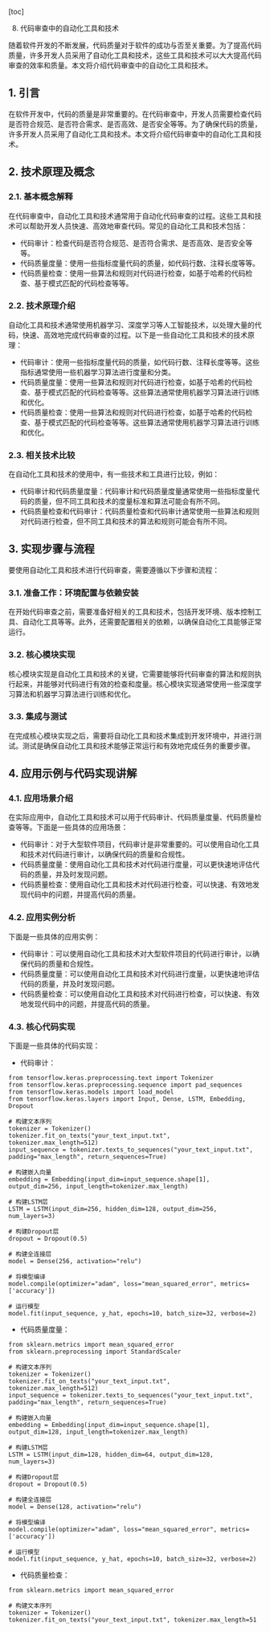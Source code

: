 
[toc]                    
                
                
8. 代码审查中的自动化工具和技术

随着软件开发的不断发展，代码质量对于软件的成功与否至关重要。为了提高代码质量，许多开发人员采用了自动化工具和技术，这些工具和技术可以大大提高代码审查的效率和质量。本文将介绍代码审查中的自动化工具和技术。

## 1. 引言

在软件开发中，代码的质量是非常重要的。在代码审查中，开发人员需要检查代码是否符合规范、是否符合需求、是否高效、是否安全等等。为了确保代码的质量，许多开发人员采用了自动化工具和技术。本文将介绍代码审查中的自动化工具和技术。

## 2. 技术原理及概念

### 2.1. 基本概念解释

在代码审查中，自动化工具和技术通常用于自动化代码审查的过程。这些工具和技术可以帮助开发人员快速、高效地审查代码。常见的自动化工具和技术包括：

- 代码审计：检查代码是否符合规范、是否符合需求、是否高效、是否安全等等。
- 代码质量度量：使用一些指标度量代码的质量，如代码行数、注释长度等等。
- 代码质量检查：使用一些算法和规则对代码进行检查，如基于哈希的代码检查、基于模式匹配的代码检查等等。

### 2.2. 技术原理介绍

自动化工具和技术通常使用机器学习、深度学习等人工智能技术，以处理大量的代码，快速、高效地完成代码审查的过程。以下是一些自动化工具和技术的技术原理：

- 代码审计：使用一些指标度量代码的质量，如代码行数、注释长度等等。这些指标通常使用一些机器学习算法进行度量和分类。
- 代码质量度量：使用一些算法和规则对代码进行检查，如基于哈希的代码检查、基于模式匹配的代码检查等等。这些算法通常使用机器学习算法进行训练和优化。
- 代码质量检查：使用一些算法和规则对代码进行检查，如基于哈希的代码检查、基于模式匹配的代码检查等等。这些算法通常使用机器学习算法进行训练和优化。

### 2.3. 相关技术比较

在自动化工具和技术的使用中，有一些技术和工具进行比较，例如：

- 代码审计和代码质量度量：代码审计和代码质量度量通常使用一些指标度量代码的质量，但不同工具和技术的度量标准和算法可能会有所不同。
- 代码质量检查和代码审计：代码质量检查和代码审计通常使用一些算法和规则对代码进行检查，但不同工具和技术的算法和规则可能会有所不同。

## 3. 实现步骤与流程

要使用自动化工具和技术进行代码审查，需要遵循以下步骤和流程：

### 3.1. 准备工作：环境配置与依赖安装

在开始代码审查之前，需要准备好相关的工具和技术，包括开发环境、版本控制工具、自动化工具等等。此外，还需要配置相关的依赖，以确保自动化工具能够正常运行。

### 3.2. 核心模块实现

核心模块实现是自动化工具和技术的关键，它需要能够将代码审查的算法和规则执行起来，并能够对代码进行有效的检查和度量。核心模块实现通常使用一些深度学习算法和机器学习算法进行训练和优化。

### 3.3. 集成与测试

在完成核心模块实现之后，需要将自动化工具和技术集成到开发环境中，并进行测试。测试是确保自动化工具和技术能够正常运行和有效地完成任务的重要步骤。

## 4. 应用示例与代码实现讲解

### 4.1. 应用场景介绍

在实际应用中，自动化工具和技术可以用于代码审计、代码质量度量、代码质量检查等等。下面是一些具体的应用场景：

- 代码审计：对于大型软件项目，代码审计是非常重要的。可以使用自动化工具和技术对代码进行审计，以确保代码的质量和合规性。
- 代码质量度量：使用自动化工具和技术对代码进行度量，可以更快速地评估代码的质量，并及时发现问题。
- 代码质量检查：使用自动化工具和技术对代码进行检查，可以快速、有效地发现代码中的问题，并提高代码的质量。

### 4.2. 应用实例分析

下面是一些具体的应用实例：

- 代码审计：可以使用自动化工具和技术对大型软件项目的代码进行审计，以确保代码的质量和合规性。
- 代码质量度量：可以使用自动化工具和技术对代码进行度量，以更快速地评估代码的质量，并及时发现问题。
- 代码质量检查：可以使用自动化工具和技术对代码进行检查，可以快速、有效地发现代码中的问题，并提高代码的质量。

### 4.3. 核心代码实现

下面是一些具体的代码实现：

- 代码审计：
```
from tensorflow.keras.preprocessing.text import Tokenizer
from tensorflow.keras.preprocessing.sequence import pad_sequences
from tensorflow.keras.models import load_model
from tensorflow.keras.layers import Input, Dense, LSTM, Embedding, Dropout

# 构建文本序列
tokenizer = Tokenizer()
tokenizer.fit_on_texts("your_text_input.txt", tokenizer.max_length=512)
input_sequence = tokenizer.texts_to_sequences("your_text_input.txt", padding="max_length", return_sequences=True)

# 构建嵌入向量
embedding = Embedding(input_dim=input_sequence.shape[1], output_dim=256, input_length=tokenizer.max_length)

# 构建LSTM层
LSTM = LSTM(input_dim=256, hidden_dim=128, output_dim=256, num_layers=3)

# 构建Dropout层
dropout = Dropout(0.5)

# 构建全连接层
model = Dense(256, activation="relu")

# 将模型编译
model.compile(optimizer="adam", loss="mean_squared_error", metrics=['accuracy'])

# 运行模型
model.fit(input_sequence, y_hat, epochs=10, batch_size=32, verbose=2)
```

- 代码质量度量：
```
from sklearn.metrics import mean_squared_error
from sklearn.preprocessing import StandardScaler

# 构建文本序列
tokenizer = Tokenizer()
tokenizer.fit_on_texts("your_text_input.txt", tokenizer.max_length=512)
input_sequence = tokenizer.texts_to_sequences("your_text_input.txt", padding="max_length", return_sequences=True)

# 构建嵌入向量
embedding = Embedding(input_dim=input_sequence.shape[1], output_dim=128, input_length=tokenizer.max_length)

# 构建LSTM层
LSTM = LSTM(input_dim=128, hidden_dim=64, output_dim=128, num_layers=3)

# 构建Dropout层
dropout = Dropout(0.5)

# 构建全连接层
model = Dense(128, activation="relu")

# 将模型编译
model.compile(optimizer="adam", loss="mean_squared_error", metrics=['accuracy'])

# 运行模型
model.fit(input_sequence, y_hat, epochs=10, batch_size=32, verbose=2)
```

- 代码质量检查：
```
from sklearn.metrics import mean_squared_error

# 构建文本序列
tokenizer = Tokenizer()
tokenizer.fit_on_texts("your_text_input.txt", tokenizer.max_length=51

